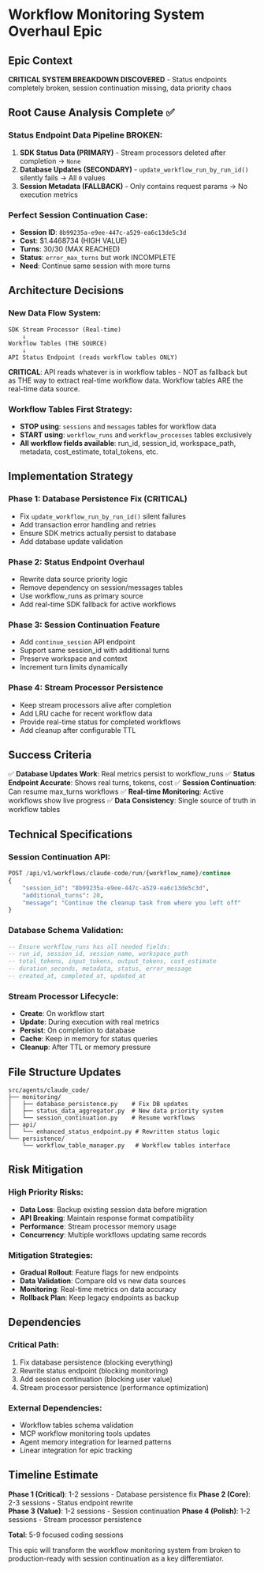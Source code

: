 # Workflow Monitoring System Overhaul Epic

## Epic Context
**CRITICAL SYSTEM BREAKDOWN DISCOVERED** - Status endpoints completely broken, session continuation missing, data priority chaos

## Root Cause Analysis Complete ✅

### Status Endpoint Data Pipeline BROKEN:
1. **SDK Status Data (PRIMARY)** - Stream processors deleted after completion → `None`
2. **Database Updates (SECONDARY)** - `update_workflow_run_by_run_id()` silently fails → All `0` values  
3. **Session Metadata (FALLBACK)** - Only contains request params → No execution metrics

### Perfect Session Continuation Case:
- **Session ID**: `8b99235a-e9ee-447c-a529-ea6c13de5c3d`
- **Cost**: $1.4468734 (HIGH VALUE)
- **Turns**: 30/30 (MAX REACHED)
- **Status**: `error_max_turns` but work INCOMPLETE
- **Need**: Continue same session with more turns

## Architecture Decisions

### New Data Flow System:
```
SDK Stream Processor (Real-time) 
    ↓ 
Workflow Tables (THE SOURCE)
    ↓
API Status Endpoint (reads workflow tables ONLY)
```

**CRITICAL**: API reads whatever is in workflow tables - NOT as fallback but as THE way to extract real-time workflow data. Workflow tables ARE the real-time data source.

### Workflow Tables First Strategy:
- **STOP using**: `sessions` and `messages` tables for workflow data
- **START using**: `workflow_runs` and `workflow_processes` tables exclusively
- **All workflow fields available**: run_id, session_id, workspace_path, metadata, cost_estimate, total_tokens, etc.

## Implementation Strategy

### Phase 1: Database Persistence Fix (CRITICAL)
- Fix `update_workflow_run_by_run_id()` silent failures
- Add transaction error handling and retries
- Ensure SDK metrics actually persist to database
- Add database update validation

### Phase 2: Status Endpoint Overhaul 
- Rewrite data source priority logic
- Remove dependency on session/messages tables
- Use workflow_runs as primary source
- Add real-time SDK fallback for active workflows

### Phase 3: Session Continuation Feature
- Add `continue_session` API endpoint
- Support same session_id with additional turns
- Preserve workspace and context
- Increment turn limits dynamically

### Phase 4: Stream Processor Persistence
- Keep stream processors alive after completion
- Add LRU cache for recent workflow data
- Provide real-time status for completed workflows
- Add cleanup after configurable TTL

## Success Criteria

✅ **Database Updates Work**: Real metrics persist to workflow_runs
✅ **Status Endpoint Accurate**: Shows real turns, tokens, cost
✅ **Session Continuation**: Can resume max_turns workflows
✅ **Real-time Monitoring**: Active workflows show live progress
✅ **Data Consistency**: Single source of truth in workflow tables

## Technical Specifications

### Session Continuation API:
```python
POST /api/v1/workflows/claude-code/run/{workflow_name}/continue
{
    "session_id": "8b99235a-e9ee-447c-a529-ea6c13de5c3d",
    "additional_turns": 20,
    "message": "Continue the cleanup task from where you left off"
}
```

### Database Schema Validation:
```sql
-- Ensure workflow_runs has all needed fields:
-- run_id, session_id, session_name, workspace_path
-- total_tokens, input_tokens, output_tokens, cost_estimate
-- duration_seconds, metadata, status, error_message
-- created_at, completed_at, updated_at
```

### Stream Processor Lifecycle:
- **Create**: On workflow start
- **Update**: During execution with real metrics  
- **Persist**: On completion to database
- **Cache**: Keep in memory for status queries
- **Cleanup**: After TTL or memory pressure

## File Structure Updates

```
src/agents/claude_code/
├── monitoring/
│   ├── database_persistence.py    # Fix DB updates
│   ├── status_data_aggregator.py  # New data priority system
│   └── session_continuation.py    # Resume workflows
├── api/
│   └── enhanced_status_endpoint.py # Rewritten status logic
└── persistence/
    └── workflow_table_manager.py   # Workflow tables interface
```

## Risk Mitigation

### High Priority Risks:
- **Data Loss**: Backup existing session data before migration
- **API Breaking**: Maintain response format compatibility  
- **Performance**: Stream processor memory usage
- **Concurrency**: Multiple workflows updating same records

### Mitigation Strategies:
- **Gradual Rollout**: Feature flags for new endpoints
- **Data Validation**: Compare old vs new data sources
- **Monitoring**: Real-time metrics on data accuracy
- **Rollback Plan**: Keep legacy endpoints as backup

## Dependencies

### Critical Path:
1. Fix database persistence (blocking everything)
2. Rewrite status endpoint (blocking monitoring)
3. Add session continuation (blocking user value)
4. Stream processor persistence (performance optimization)

### External Dependencies:
- Workflow tables schema validation
- MCP workflow monitoring tools updates
- Agent memory integration for learned patterns
- Linear integration for epic tracking

## Timeline Estimate

**Phase 1 (Critical)**: 1-2 sessions - Database persistence fix
**Phase 2 (Core)**: 2-3 sessions - Status endpoint rewrite  
**Phase 3 (Value)**: 1-2 sessions - Session continuation
**Phase 4 (Polish)**: 1-2 sessions - Stream processor persistence

**Total**: 5-9 focused coding sessions

This epic will transform the workflow monitoring system from broken to production-ready with session continuation as a key differentiator.